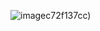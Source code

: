 ![image](https://github.com/lshlsh3690/itterior/assets/77502035/e44f3fab-39d4-428e-8813-18b87d7968eb)c72f137cc)
